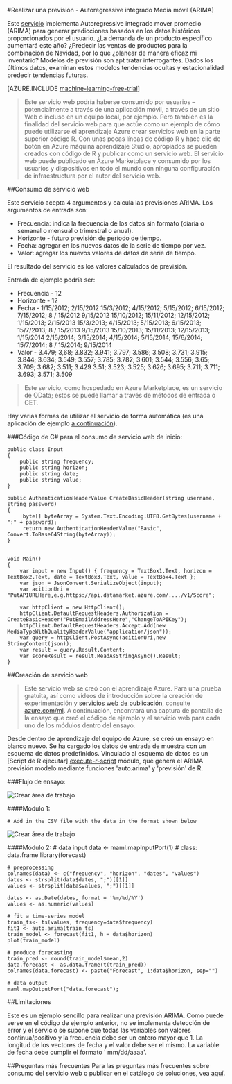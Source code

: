 <properties 
    pageTitle="Realizar una previsión: Autoregressive integrado Media móvil (ARIMA) | Microsoft Azure" 
    description="Realizar una previsión - Autoregressive integrado Media móvil (ARIMA)" 
    services="machine-learning" 
    documentationCenter="" 
    authors="yijichen" 
    manager="jhubbard" 
    editor="cgronlun"/>

<tags 
    ms.service="machine-learning" 
    ms.workload="data-services" 
    ms.tgt_pltfrm="na" 
    ms.devlang="na" 
    ms.topic="article" 
    ms.date="08/15/2016" 
    ms.author="yijichen"/> 

 
#<a name="forecasting---autoregressive-integrated-moving-average-arima"></a>Realizar una previsión - Autoregressive integrado Media móvil (ARIMA)

Este [servicio]( https://datamarket.azure.com/dataset/aml_labs/arima) implementa Autoregressive integrado mover promedio (ARIMA) para generar predicciones basados en los datos históricos proporcionados por el usuario. ¿La demanda de un producto específico aumentará este año? ¿Predecir las ventas de productos para la combinación de Navidad, por lo que ¿planear de manera eficaz mi inventario? Modelos de previsión son apt tratar interrogantes. Dados los últimos datos, examinan estos modelos tendencias ocultas y estacionalidad predecir tendencias futuras. 


[AZURE.INCLUDE [machine-learning-free-trial](../../includes/machine-learning-free-trial.md)] 

>Este servicio web podría haberse consumido por usuarios – potencialmente a través de una aplicación móvil, a través de un sitio Web o incluso en un equipo local, por ejemplo. Pero también es la finalidad del servicio web para que actúe como un ejemplo de cómo puede utilizarse el aprendizaje Azure crear servicios web en la parte superior código R. Con unas pocas líneas de código R y hace clic de botón en Azure máquina aprendizaje Studio, apropiados se pueden creados con código de R y publicar como un servicio web. El servicio web puede publicado en Azure Marketplace y consumido por los usuarios y dispositivos en todo el mundo con ninguna configuración de infraestructura por el autor del servicio web.

##<a name="consumption-of-web-service"></a>Consumo de servicio web 

Este servicio acepta 4 argumentos y calcula las previsiones ARIMA.
Los argumentos de entrada son:

* Frecuencia: indica la frecuencia de los datos sin formato (diaria o semanal o mensual o trimestral o anual).
* Horizonte - futuro previsión de período de tiempo.
* Fecha: agregar en los nuevos datos de la serie de tiempo por vez.
* Valor: agregar los nuevos valores de datos de serie de tiempo.

El resultado del servicio es los valores calculados de previsión. 

Entrada de ejemplo podría ser: 

* Frecuencia - 12
* Horizonte - 12
* Fecha - 1/15/2012; 2/15/2012 15/3/2012; 4/15/2012; 5/15/2012; 6/15/2012; 7/15/2012; 8 / 15/2012 9/15/2012 15/10/2012; 15/11/2012; 12/15/2012; 1/15/2013; 2/15/2013 15/3/2013; 4/15/2013; 5/15/2013; 6/15/2013; 15/7/2013; 8 / 15/2013 9/15/2013 15/10/2013; 15/11/2013; 12/15/2013; 1/15/2014 2/15/2014; 3/15/2014; 4/15/2014; 5/15/2014; 15/6/2014; 15/7/2014; 8 / 15/2014; 9/15/2014
* Valor - 3.479; 3,68; 3.832; 3.941; 3.797; 3.586; 3.508; 3.731; 3.915; 3.844; 3.634; 3.549; 3.557; 3.785; 3.782; 3.601; 3.544; 3.556; 3.65; 3.709; 3.682; 3.511; 3.429 3.51; 3.523; 3.525; 3.626; 3.695; 3.711; 3.711; 3.693; 3.571; 3.509
 
>Este servicio, como hospedado en Azure Marketplace, es un servicio de OData; estos se puede llamar a través de métodos de entrada o GET. 

Hay varias formas de utilizar el servicio de forma automática (es una aplicación de ejemplo [a continuación](http://microsoftazuremachinelearning.azurewebsites.net/ArimaForecasting.aspx)).

###<a name="starting-c-code-for-web-service-consumption"></a>Código de C# para el consumo de servicio web de inicio:

    public class Input
    {
        public string frequency;
        public string horizon;
        public string date;
        public string value;
    }

    public AuthenticationHeaderValue CreateBasicHeader(string username, string password)
    {
         byte[] byteArray = System.Text.Encoding.UTF8.GetBytes(username + ":" + password);
         return new AuthenticationHeaderValue("Basic", Convert.ToBase64String(byteArray));
    }

       
    void Main()
    {
        var input = new Input() { frequency = TextBox1.Text, horizon = TextBox2.Text, date = TextBox3.Text, value = TextBox4.Text };
        var json = JsonConvert.SerializeObject(input);
        var acitionUri =  "PutAPIURLHere,e.g.https://api.datamarket.azure.com/..../v1/Score";
           
        var httpClient = new HttpClient();
        httpClient.DefaultRequestHeaders.Authorization = CreateBasicHeader("PutEmailAddressHere","ChangeToAPIKey");
        httpClient.DefaultRequestHeaders.Accept.Add(new MediaTypeWithQualityHeaderValue("application/json"));
        var query = httpClient.PostAsync(acitionUri,new StringContent(json));
        var result = query.Result.Content;
        var scoreResult = result.ReadAsStringAsync().Result;
    }

##<a name="creation-of-web-service"></a>Creación de servicio web 

>Este servicio web se creó con el aprendizaje Azure. Para una prueba gratuita, así como vídeos de introducción sobre la creación de experimentación y [servicios web de publicación](machine-learning-publish-a-machine-learning-web-service.md), consulte [azure.com/ml](http://azure.com/ml). A continuación, encontrará una captura de pantalla de la ensayo que creó el código de ejemplo y el servicio web para cada uno de los módulos dentro del ensayo.

Desde dentro de aprendizaje del equipo de Azure, se creó un ensayo en blanco nuevo. Se ha cargado los datos de entrada de muestra con un esquema de datos predefinidos. Vinculado al esquema de datos es un [Script de R ejecutar] [ execute-r-script] módulo, que genera el ARIMA previsión modelo mediante funciones 'auto.arima' y 'previsión' de R. 

###<a name="experiment-flow"></a>Flujo de ensayo:

![Crear área de trabajo][2]

####<a name="module-1"></a>Módulo 1:
 
    # Add in the CSV file with the data in the format shown below 
![Crear área de trabajo][3]  

####<a name="module-2"></a>Módulo 2:
    # data input
    data <- maml.mapInputPort(1) # class: data.frame
    library(forecast)
    
    # preprocessing
    colnames(data) <- c("frequency", "horizon", "dates", "values")
    dates <- strsplit(data$dates, ";")[[1]]
    values <- strsplit(data$values, ";")[[1]]
    
    dates <- as.Date(dates, format = '%m/%d/%Y')
    values <- as.numeric(values)
    
    # fit a time-series model
    train_ts<- ts(values, frequency=data$frequency)
    fit1 <- auto.arima(train_ts)
    train_model <- forecast(fit1, h = data$horizon)
    plot(train_model)
    
    # produce forecasting
    train_pred <- round(train_model$mean,2)
    data.forecast <- as.data.frame(t(train_pred))
    colnames(data.forecast) <- paste("Forecast", 1:data$horizon, sep="")
    
    # data output
    maml.mapOutputPort("data.forecast");


##<a name="limitations"></a>Limitaciones 

Este es un ejemplo sencillo para realizar una previsión ARIMA. Como puede verse en el código de ejemplo anterior, no se implementa detección de error y el servicio se supone que todas las variables son valores continua/positivo y la frecuencia debe ser un entero mayor que 1. La longitud de los vectores de fecha y el valor debe ser el mismo. La variable de fecha debe cumplir el formato ' mm/dd/aaaa'.

##<a name="faq"></a>Preguntas más frecuentes
Para las preguntas más frecuentes sobre consumo del servicio web o publicar en el catálogo de soluciones, vea [aquí](machine-learning-marketplace-faq.md).

[1]: ./media/machine-learning-r-csharp-arima/arima-img1.png
[2]: ./media/machine-learning-r-csharp-arima/arima-img2.png
[3]: ./media/machine-learning-r-csharp-arima/arima-img3.png


<!-- Module References -->
[execute-r-script]: https://msdn.microsoft.com/library/azure/30806023-392b-42e0-94d6-6b775a6e0fd5/
 
